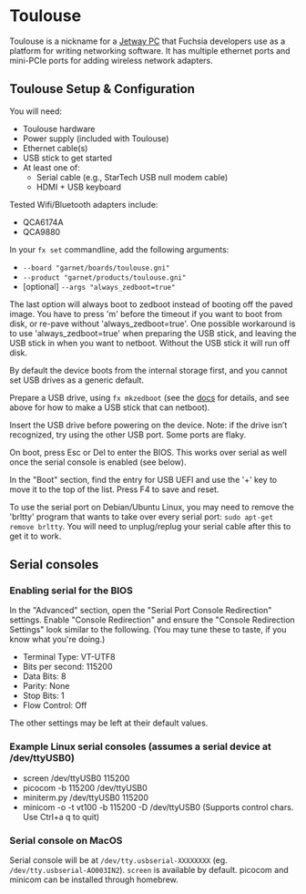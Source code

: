 # Toulouse

Toulouse is a nickname for a [Jetway PC](http://www.jetwayipc.com/product/hbjc130f731-series/) that
Fuchsia developers use as a platform for writing networking software. It has multiple ethernet ports
and mini-PCIe ports for adding wireless network adapters.

## Toulouse Setup & Configuration

You will need:
- Toulouse hardware
- Power supply (included with Toulouse)
- Ethernet cable(s)
- USB stick to get started
- At least one of:
  - Serial cable (e.g., StarTech USB null modem cable)
  - HDMI + USB keyboard

Tested Wifi/Bluetooth adapters include:
* QCA6174A
* QCA9880

In your `fx set` commandline, add the following arguments:
* `--board "garnet/boards/toulouse.gni"`
* `--product "garnet/products/toulouse.gni"`
* [optional] `--args "always_zedboot=true"`

The last option will always boot to zedboot instead of booting off the paved image. You have to
press 'm' before the timeout if you want to boot from disk, or re-pave without
'always_zedboot=true'. One possible workaround is to use 'always_zedboot=true' when preparing the
USB stick, and leaving the USB stick in when you want to netboot. Without the USB stick it will run
off disk.

By default the device boots from the internal storage first, and you cannot set USB drives as a
generic default.

Prepare a USB drive, using `fx mkzedboot` (see the [docs](usb_setup.md) for details, and see
above for how to make a USB stick that can netboot).

Insert the USB drive before powering on the device. Note: if the drive isn’t recognized, try using
the other USB port. Some ports are flaky.

On boot, press Esc or Del to enter the BIOS. This works over serial as well once the serial console
is enabled (see below).

In the "Boot" section, find the entry for USB UEFI and use the '+' key to move it to the top of the
list. Press F4 to save and reset.

To use the serial port on Debian/Ubuntu Linux, you may need to remove the 'brltty' program that
wants to take over every serial port: `sudo apt-get remove brltty`. You will need to unplug/replug
your serial cable after this to get it to work.

## Serial consoles

### Enabling serial for the BIOS

In the "Advanced" section, open the "Serial Port Console Redirection" settings. Enable "Console
Redirection" and ensure the "Console Redirection Settings" look similar to the following. (You may
tune these to taste, if you know what you're doing.)
* Terminal Type: VT-UTF8
* Bits per second: 115200
* Data Bits: 8
* Parity: None
* Stop Bits: 1
* Flow Control: Off

The other settings may be left at their default values.

### Example Linux serial consoles (assumes a serial device at /dev/ttyUSB0)
* screen /dev/ttyUSB0 115200
* picocom -b 115200 /dev/ttyUSB0
* miniterm.py /dev/ttyUSB0 115200
* minicom -o -t vt100 -b 115200 -D /dev/ttyUSB0  (Supports control chars. Use Ctrl+a q to quit)

### Serial console on MacOS
Serial console will be at `/dev/tty.usbserial-XXXXXXXX` (eg. `/dev/tty.usbserial-AO003IN2`).
`screen` is available by default. picocom and minicom can be installed through homebrew.
